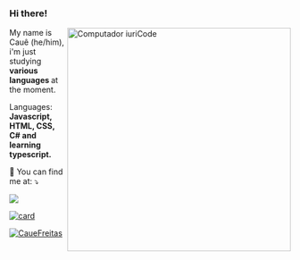 ### Hi there!

<img src="https://raw.githubusercontent.com/MicaelliMedeiros/micaellimedeiros/master/image/computer-illustration.png" min-width="400px" max-width="400px" width="400px" align="right" alt="Computador iuriCode">

<p align="left"> 
  My name is Cauê (he/him), i'm just studying <strong> various languages </strong> at the moment.<br>
</p>

<p align="left">
 Languages: <strong>Javascript, HTML, CSS, C# and learning typescript.</strong>
</p>

<p align="left">
  💌 You can find me at: ⤵️
</p>

<p align="left">
  <a href="#" alt="Instagram">
  <img src="https://img.shields.io/badge/-Instagram-DF0174?style=flat-square&labelColor=DF0174&logo=instagram&logoColor=white&link=www.instagram.com/cwaue__/"/></a>
  
  
</p>  


[![card](https://github-readme-stats.vercel.app/api?username=CaueFreitas&theme=dark)](https://github.com/CaueFreitas/)

[![CaueFreitas](https://github-readme-stats.vercel.app/api/top-langs/?username=CaueFreitas&hide=html&layout=compact&theme=dark)](https://github.com/CaueFreitas/)
